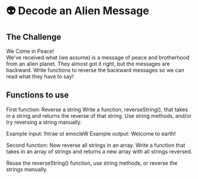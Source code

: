# 👽 Decode an Alien Message 

## The Challenge

We Come in Peace!  
We've received what (we assume) is a message of peace and brotherhood from an alien planet. They almost got it right, but the messages are backward. Write functions to reverse the backward messages so we can read what they have to say! 

## Functions to use

First function: Reverse a string
Write a function, reverseString(), that takes in a string and returns the reverse of that string. Use string methods, and/or try reversing a string manually. 

Example input: !htrae ot emocleW
Example output: Welcome to earth!

Second function: Now reverse all strings in an array. Write a function that takes in an array of strings and returns a new array with all strings reversed.

Reuse the reverseString() function, use string methods, or reverse the strings manually. 